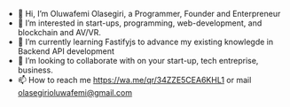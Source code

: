 - 👋 Hi, I’m Oluwafemi Olasegiri, a Programmer, Founder and Enterpreneur
- 👀 I’m interested in start-ups, programming, web-development, and blockchain and AV/VR.
- 🌱 I’m currently learning Fastifyjs to advance my existing knowlegde in Backend API development
- 💞️ I’m looking to collaborate with on your start-up, tech entreprise, business.
- 📫 How to reach me https://wa.me/qr/34ZZE5CEA6KHL1 or mail olasegirioluwafemi@gmail.com

<!---
olasegirioluwa3/olasegirioluwa3 is a ✨ special ✨ repository because its `README.md` (this file) appears on your GitHub profile.
You can click the Preview link to take a look at your changes.
--->
